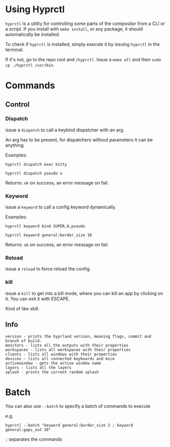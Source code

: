 # Using Hyprctl

`hyprctl` is a utility for controlling some parts of the compositor from a CLI or a script. If you install with `make install`, or any package, it should automatically be installed. 

To check if `hyprctl` is installed, simply execute it by issuing `hyprctl` in the terminal.

If it's not, go to the repo root and `/hyprctl`. Issue a `make all` and then `sudo cp ./hyprctl /usr/bin`.

# Commands

## Control
### Dispatch

issue a `dispatch` to call a keybind dispatcher with an arg.

An arg has to be present, for dispatchers without parameters it can be anything.

Examples:
```
hyprctl dispatch exec kitty

hyprctl dispatch pseudo x
```

Returns: `ok` on success, an error message on fail.

### Keyword

issue a `keyword` to call a config keyword dynamically.

Examples:
```
hyprctl keyword bind SUPER,O,pseudo

hyprctl keyword general:border_size 10
```

Returns: `ok` on success, an error message on fail.

### Reload

issue a `reload` to force reload the config.

### kill

issue a `kill` to get into a kill mode, where you can kill an app by clicking on it. You can exit it with ESCAPE.

Kind of like xkill.

## Info

```
version - prints the hyprland version, meaning flags, commit and branch of build.
monitors - lists all the outputs with their properties
workspaces - lists all workspaces with their properties
clients - lists all windows with their properties
devices - lists all connected keyboards and mice
activewindow - gets the active window name
layers - lists all the layers
splash - prints the current random splash
```

# Batch
You can also use `--batch` to specify a batch of commands to execute

e.g.
```
hyprctl --batch "keyword general:border_size 2 ; keyword general:gaps_out 20"
```
`;` separates the commands
